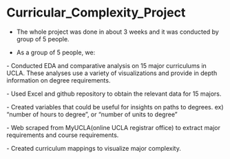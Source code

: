 # Curricular_Complexity_Project
- <p> The whole project was done in about 3 weeks and it was conducted by group of 5 people. </p>

- As a group of 5 people, we:

<p> - Conducted EDA and comparative analysis on 15 major curriculums in UCLA. These analyses use a variety of visualizations and provide in depth information on degree requirements. </p>

<p> - Used Excel and github repository to obtain the relevant data for 15 majors. </p>

<p> - Created variables that could be useful for insights on paths to degrees. ex) “number of hours to degree”, or “number of units to degree” </p>

<p> - Web scraped from MyUCLA(online UCLA registrar office) to extract major requirements and course requirements. </p>

<p> - Created curriculum mappings to visualize major complexity. </p>
